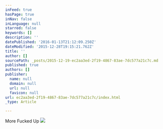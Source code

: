 ```yaml
---
inFeed: true
hasPage: true
inNav: false
inLanguage: null
starred: false
keywords: []
description: ''
datePublished: '2016-01-13T21:12:09.250Z'
dateModified: '2015-12-28T19:15:21.762Z'
title: ''
author: []
sourcePath: _posts/2015-12-19-ec2aa3ed-2f19-4867-83ae-7dc577a21c7c.md
published: true
authors: []
publisher:
  name: null
  domain: null
  url: null
  favicon: null
url: ec2aa3ed-2f19-4867-83ae-7dc577a21c7c/index.html
_type: Article

---
```

More Fucked Up
![](https://the-grid-user-content.s3-us-west-2.amazonaws.com/5bde8fd9-6e24-4565-a1eb-ad3541080035.jpg)